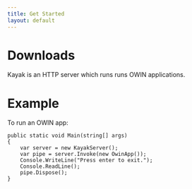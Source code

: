 ```yaml
---
title: Get Started
layout: default
---
```


# Downloads

Kayak is an HTTP server which runs runs OWIN applications.

# Example

To run an OWIN app:

    public static void Main(string[] args)
    {
        var server = new KayakServer();
        var pipe = server.Invoke(new OwinApp());
        Console.WriteLine("Press enter to exit.");
        Console.ReadLine();
        pipe.Dispose();
    }

